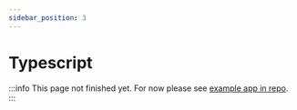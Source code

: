 ```yaml
---
sidebar_position: 3
---
```


# Typescript

:::info
This page not finished yet. For now please see [example app in repo](https://github.com/inferusvv/react-native-unicorn-modals/tree/main/example).
:::
